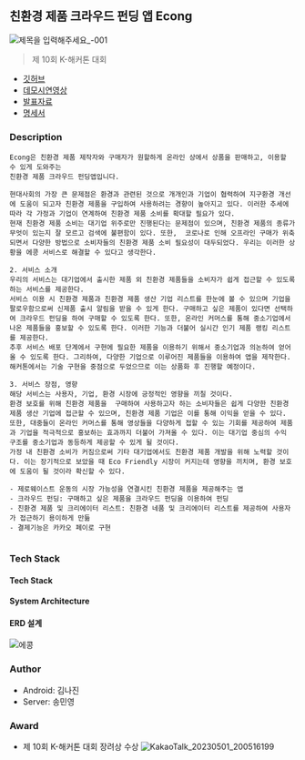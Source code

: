 ## 친환경 제품 크라우드 펀딩 앱 Econg
![제목을 입력해주세요_-001](https://user-images.githubusercontent.com/53250432/235400210-86721d50-0423-4315-b4ae-386532caa3da.png)
> 제 10회 K-해커톤 대회
- [깃허브](https://github.com/ankisile/Econg)
- [데모시연영상](https://drive.google.com/file/d/15sDyizRijrf6OM9K-Zg0xlXpAKks5Uak/view?usp=sharing)
- [발표자료](https://docs.google.com/presentation/d/1FV0qLNpZK1FSXkrlF-46xBQvvPXkVE2A/edit?usp=share_link&ouid=100934178736454734095&rtpof=true&sd=true)
- [명세서](https://docs.google.com/spreadsheets/d/1nZ5lGBsN1GYKoJO79iOhLn1kQwKNZGLz/edit?usp=sharing&ouid=100934178736454734095&rtpof=true&sd=true)

### Description
```
Econg은 친환경 제품 제작자와 구매자가 원할하게 온라인 상에서 상품을 판매하고, 이용할 수 있게 도와주는
친환경 제품 크라우드 펀딩앱입니다.

현대사회의 가장 큰 문제점은 환경과 관련된 것으로 개개인과 기업이 협력하여 지구환경 개선에 도움이 되고자 친환경 제품을 구입하여 사용하려는 경향이 높아지고 있다. 이러한 추세에 따라 각 가정과 기업이 연계하여 친환경 제품 소비를 확대할 필요가 있다.
현재 친환경 제품 소비는 대기업 위주로만 진행된다는 문제점이 있으며, 친환경 제품의 종류가 무엇이 있는지 잘 모르고 검색에 불편함이 있다. 또한,  코로나로 인해 오프라인 구매가 위축되면서 다양한 방법으로 소비자들의 친환경 제품 소비 필요성이 대두되었다. 우리는 이러한 상황을 에콩 서비스로 해결할 수 있다고 생각한다.

2. 서비스 소개
우리의 서비스는 대기업에서 출시한 제품 외 친환경 제품들을 소비자가 쉽게 접근할 수 있도록 하는 서비스를 제공한다. 
서비스 이용 시 친환경 제품과 친환경 제품 생산 기업 리스트를 한눈에 볼 수 있으며 기업을 팔로우함으로써 신제품 출시 알림을 받을 수 있게 한다. 구매하고 싶은 제품이 있다면 선택하여 크라우드 펀딩을 하여 구매할 수 있도록 한다. 또한, 온라인 커머스를 통해 중소기업에서 나온 제품들을 홍보할 수 있도록 한다. 이러한 기능과 더불어 실시간 인기 제품 랭킹 리스트를 제공한다.
추후 서비스 배포 단계에서 구현에 필요한 제품을 이용하기 위해서 중소기업과 의논하여 얻어올 수 있도록 한다. 그리하여, 다양한 기업으로 이루어진 제품들을 이용하여 앱을 제작한다. 해커톤에서는 기술 구현을 중점으로 두었으므로 이는 상품화 후 진행할 예정이다.

3. 서비스 장점, 영향
해당 서비스는 사용자, 기업, 환경 시장에 긍정적인 영향을 끼칠 것이다.
환경 보호를 위해 친환경 제품을  구매하여 사용하고자 하는 소비자들은 쉽게 다양한 친환경 제품 생산 기업에 접근할 수 있으며, 친환경 제품 기업은 이를 통해 이익을 얻을 수 있다. 또한, 대중들이 온라인 커머스를 통해 영상들을 다양하게 접할 수 있는 기회를 제공하여 제품과 기업을 적극적으로 홍보하는 효과까지 더불어 가져올 수 있다. 이는 대기업 중심의 수익 구조를 중소기업과 동등하게 제공할 수 있게 될 것이다.
가정 내 친환경 소비가 커짐으로써 기타 대기업에서도 친환경 제품 개발을 위해 노력할 것이다. 이는 장기적으로 보았을 때 Eco Friendly 시장이 커지는데 영향을 끼치며, 환경 보호에 도움이 될 것이라 확신할 수 있다.

- 제로웨이스트 운동의 시장 가능성을 연결시킨 친환경 제품을 제공해주는 앱
- 크라우드 펀딩: 구매하고 싶은 제품을 크라우드 펀딩을 이용하여 펀딩
- 친환경 제품 및 크리에이터 리스트: 친환경 네품 및 크리에이터 리스트를 제공하여 사용자가 접근하기 용이하게 만듦
- 결제기능은 카카오 페이로 구현


```
### Tech Stack
#### Tech Stack
#### System Architecture
#### ERD 설계
![에콩](https://user-images.githubusercontent.com/53250432/224109371-80203370-141c-4327-84fe-4d57a9fcbee2.png)

### Author
- Android: 김나진  
- Server: 송민영

### Award
- 제 10회 K-해커톤 대회 장려상 수상
![KakaoTalk_20230501_200516199](https://user-images.githubusercontent.com/53250432/235453244-7f89717d-ffa1-4400-a97f-e2732c93b570.jpg)


